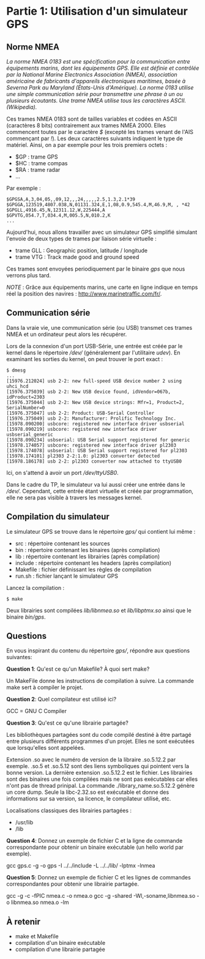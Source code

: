 # Partie 1: Utilisation d'un simulateur GPS

## Norme NMEA

*La norme NMEA 0183 est une spécification pour la communication entre
équipements marins, dont les équipements GPS. Elle est définie et contrôlée
par la National Marine Electronics Association (NMEA), association américaine
de fabricants d'appareils électroniques maritimes, basée à Severna Park au
Maryland (États-Unis d'Amérique). La norme 0183 utilise une simple communication
série pour transmettre une phrase à un ou plusieurs écoutants. Une trame NMEA
utilise tous les caractères ASCII. (Wikipedia).*

Ces trames NMEA 0183 sont de tailles variables et codées en ASCII (caractères
8 bits) contrairement aux trames NMEA 2000. Elles commencent toutes par le
caractère *$* (excepté les trames venant de l'AIS commençant par *!*). Les deux
caractères suivants indiquent le type de matériel. Ainsi, on a par exemple pour
les trois premiers octets :

  * $GP : trame GPS
  * $HC : trame compas
  * $RA : trame radar
  * ...

Par exemple :

````
$GPGSA,A,3,04,05,,09,12,,,24,,,,,2.5,1.3,2.1*39
$GPGGA,123519,4807.038,N,01131.324,E,1,08,0.9,545.4,M,46.9,M, , *42
$GPGLL,4916.45,N,12311.12,W,225444,A
$GPVTG,054.7,T,034.4,M,005.5,N,010.2,K
...
````

Aujourd'hui, nous allons travailler avec un simulateur GPS simplifié simulant
l'envoie de deux types de trames par liaison série virtuelle :

  * trame GLL : Geographic position, latitude / longitude
  * trame VTG : Track made good and ground speed

Ces trames sont envoyées periodiquement par le binaire *gps* que nous verrons
plus tard.

*NOTE* : Grâce aux équipements marins, une carte en ligne indique en temps réel
la position des navires : http://www.marinetraffic.com/fr/.

## Communication série

Dans la vraie vie, une communication série (ou USB) transmet ces trames NMEA
et un ordinateur peut alors les récupérer.

Lors de la connexion d'un port USB-Série, une entrée est créée par le kernel
dans le répertoire */dev/* (généralement par l'utilitaire *udev*). En examinant
les sorties du kernel, on peut trouver le port exact :

````
$ dmesg
...
[15976.212024] usb 2-2: new full-speed USB device number 2 using uhci_hcd
[15976.375039] usb 2-2: New USB device found, idVendor=067b, idProduct=2303
[15976.375044] usb 2-2: New USB device strings: Mfr=1, Product=2, SerialNumber=0
[15976.375047] usb 2-2: Product: USB-Serial Controller
[15976.375049] usb 2-2: Manufacturer: Prolific Technology Inc.
[15978.090200] usbcore: registered new interface driver usbserial
[15978.090219] usbcore: registered new interface driver usbserial_generic
[15978.090234] usbserial: USB Serial support registered for generic
[15978.174057] usbcore: registered new interface driver pl2303
[15978.174078] usbserial: USB Serial support registered for pl2303
[15978.174101] pl2303 2-2:1.0: pl2303 converter detected
[15978.186178] usb 2-2: pl2303 converter now attached to ttyUSB0
````

Ici, on s'attend à avoir un port */dev/ttyUSB0*.

Dans le cadre du TP, le simulateur va lui aussi créer une entrée dans
le */dev/*. Cependant, cette entrée étant virtuelle et créée par programmation,
elle ne sera pas visible à travers les messages kernel.


## Compilation du simulateur

Le simulateur GPS se trouve dans le répertoire *gps/* qui contient lui
même :

  * src : répertoire contenant les sources
  * bin : répertoire contenant les binaires (après compilation)
  * lib : répertoire contenant les librairies (après compilation)
  * include : répertoire contenant les headers (après compilation)
  * Makefile : fichier définissant les règles de compilation
  * run.sh : fichier lançant le simulateur GPS

Lancez la compilation :

````
$ make
````

Deux librairies sont compilées *lib/libnmea.so* et *lib/libptmx.so* ainsi que
le binaire *bin/gps*.

## Questions

En vous inspirant du contenu du répertoire *gps/*, répondre aux questions
suivantes:

**Question 1**: Qu'est ce qu'un Makefile? À quoi sert make?

Un MakeFile donne les instructions de compilation à suivre. La commande make sert à compiler le projet.

**Question 2**: Quel compilateur est utilisé ici? 

GCC = GNU C Compiler

**Question 3**: Qu'est ce qu'une librairie partagée? 

Les bibliothèques partagées sont du code compilé destiné à être partagé entre plusieurs différents programmes d'un projet. Elles ne sont exécutées que lorsqu'elles sont appelées. 

Extension .so avec le numéro de version de la libraire .so.5.12.2 par exemple. .so.5 et .so.5.12 sont des liens symboliques qui pointent vers la bonne version. La dernière extension .so.5.12.2 est le fichier. Les librairies sont des binaires une fois compilées mais ne sont pas exécutables car elles n'ont pas de thread prinipal. La commande ./library_name.so.5.12.2 génère un core dump. Seule la libc-2.32.so est exécutable et donne des informations sur sa version, sa licence, le compilateur utilisé, etc.

Localisations classiques des librairies partagées :
* /usr/lib
* /lib

**Question 4**: Donnez un exemple de fichier C et la ligne de commande
                correspondante pour obtenir un binaire exécutable (un hello
                world par exemple).

gcc gps.c -g -o gps -I ../../include -L ../../lib/ -lptmx -lnmea

**Question 5**: Donnez un exemple de fichier C et les lignes de commandes
                correspondantes pour obtenir une librairie partagée.

gcc -g -c -fPIC nmea.c -o nmea.o
gcc -g -shared -Wl,-soname,libnmea.so -o libnmea.so nmea.o -lm

## À retenir

  * make et Makefile
  * compilation d'un binaire exécutable
  * compilation d'une librairie partagée
